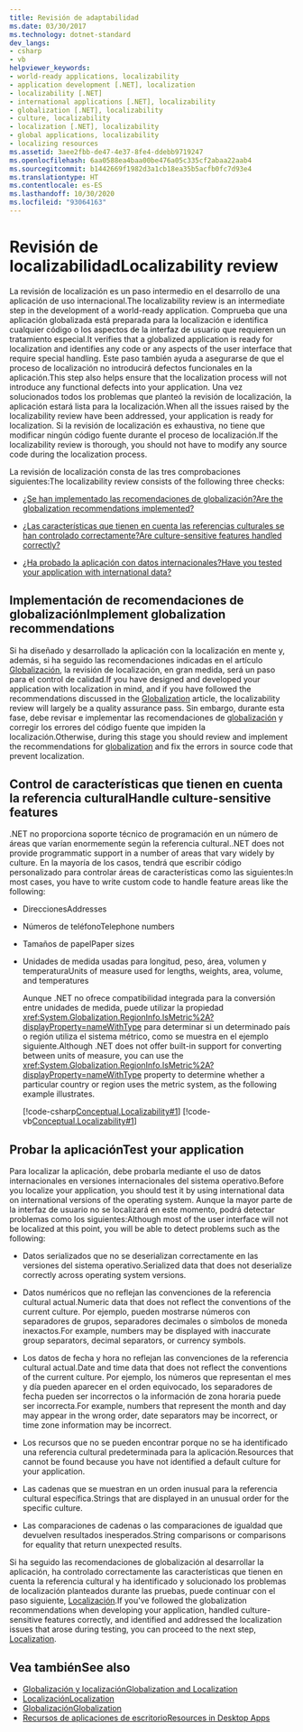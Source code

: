 ```yaml
---
title: Revisión de adaptabilidad
ms.date: 03/30/2017
ms.technology: dotnet-standard
dev_langs:
- csharp
- vb
helpviewer_keywords:
- world-ready applications, localizability
- application development [.NET], localization
- localizability [.NET]
- international applications [.NET], localizability
- globalization [.NET], localizability
- culture, localizability
- localization [.NET], localizability
- global applications, localizability
- localizing resources
ms.assetid: 3aee2fbb-de47-4e37-8fe4-ddebb9719247
ms.openlocfilehash: 6aa0588ea4baa00be476a05c335cf2abaa22aab4
ms.sourcegitcommit: b1442669f1982d3a1cb18ea35b5acfb0fc7d93e4
ms.translationtype: HT
ms.contentlocale: es-ES
ms.lasthandoff: 10/30/2020
ms.locfileid: "93064163"
---
```

# <a name="localizability-review"></a><span data-ttu-id="fee67-102">Revisión de localizabilidad</span><span class="sxs-lookup"><span data-stu-id="fee67-102">Localizability review</span></span>

<span data-ttu-id="fee67-103">La revisión de localización es un paso intermedio en el desarrollo de una aplicación de uso internacional.</span><span class="sxs-lookup"><span data-stu-id="fee67-103">The localizability review is an intermediate step in the development of a world-ready application.</span></span> <span data-ttu-id="fee67-104">Comprueba que una aplicación globalizada está preparada para la localización e identifica cualquier código o los aspectos de la interfaz de usuario que requieren un tratamiento especial.</span><span class="sxs-lookup"><span data-stu-id="fee67-104">It verifies that a globalized application is ready for localization and identifies any code or any aspects of the user interface that require special handling.</span></span> <span data-ttu-id="fee67-105">Este paso también ayuda a asegurarse de que el proceso de localización no introducirá defectos funcionales en la aplicación.</span><span class="sxs-lookup"><span data-stu-id="fee67-105">This step also helps ensure that the localization process will not introduce any functional defects into your application.</span></span> <span data-ttu-id="fee67-106">Una vez solucionados todos los problemas que planteó la revisión de localización, la aplicación estará lista para la localización.</span><span class="sxs-lookup"><span data-stu-id="fee67-106">When all the issues raised by the localizability review have been addressed, your application is ready for localization.</span></span> <span data-ttu-id="fee67-107">Si la revisión de localización es exhaustiva, no tiene que modificar ningún código fuente durante el proceso de localización.</span><span class="sxs-lookup"><span data-stu-id="fee67-107">If the localizability review is thorough, you should not have to modify any source code during the localization process.</span></span>

<span data-ttu-id="fee67-108">La revisión de localización consta de las tres comprobaciones siguientes:</span><span class="sxs-lookup"><span data-stu-id="fee67-108">The localizability review consists of the following three checks:</span></span>

- [<span data-ttu-id="fee67-109">¿Se han implementado las recomendaciones de globalización?</span><span class="sxs-lookup"><span data-stu-id="fee67-109">Are the globalization recommendations implemented?</span></span>](#global)

- [<span data-ttu-id="fee67-110">¿Las características que tienen en cuenta las referencias culturales se han controlado correctamente?</span><span class="sxs-lookup"><span data-stu-id="fee67-110">Are culture-sensitive features handled correctly?</span></span>](#culture)

- [<span data-ttu-id="fee67-111">¿Ha probado la aplicación con datos internacionales?</span><span class="sxs-lookup"><span data-stu-id="fee67-111">Have you tested your application with international data?</span></span>](#test)

<a name="global"></a>
## <a name="implement-globalization-recommendations"></a><span data-ttu-id="fee67-112">Implementación de recomendaciones de globalización</span><span class="sxs-lookup"><span data-stu-id="fee67-112">Implement globalization recommendations</span></span>

<span data-ttu-id="fee67-113">Si ha diseñado y desarrollado la aplicación con la localización en mente y, además, si ha seguido las recomendaciones indicadas en el artículo [Globalización](globalization.md), la revisión de localización, en gran medida, será un paso para el control de calidad.</span><span class="sxs-lookup"><span data-stu-id="fee67-113">If you have designed and developed your application with localization in mind, and if you have followed the recommendations discussed in the [Globalization](globalization.md) article, the localizability review will largely be a quality assurance pass.</span></span> <span data-ttu-id="fee67-114">Sin embargo, durante esta fase, debe revisar e implementar las recomendaciones de [globalización](globalization.md) y corregir los errores del código fuente que impiden la localización.</span><span class="sxs-lookup"><span data-stu-id="fee67-114">Otherwise, during this stage you should review and implement the recommendations for [globalization](globalization.md) and fix the errors in source code that prevent localization.</span></span>

<a name="culture"></a>
## <a name="handle-culture-sensitive-features"></a><span data-ttu-id="fee67-115">Control de características que tienen en cuenta la referencia cultural</span><span class="sxs-lookup"><span data-stu-id="fee67-115">Handle culture-sensitive features</span></span>

<span data-ttu-id="fee67-116">.NET no proporciona soporte técnico de programación en un número de áreas que varían enormemente según la referencia cultural.</span><span class="sxs-lookup"><span data-stu-id="fee67-116">.NET does not provide programmatic support in a number of areas that vary widely by culture.</span></span> <span data-ttu-id="fee67-117">En la mayoría de los casos, tendrá que escribir código personalizado para controlar áreas de características como las siguientes:</span><span class="sxs-lookup"><span data-stu-id="fee67-117">In most cases, you have to write custom code to handle feature areas like the following:</span></span>

- <span data-ttu-id="fee67-118">Direcciones</span><span class="sxs-lookup"><span data-stu-id="fee67-118">Addresses</span></span>

- <span data-ttu-id="fee67-119">Números de teléfono</span><span class="sxs-lookup"><span data-stu-id="fee67-119">Telephone numbers</span></span>

- <span data-ttu-id="fee67-120">Tamaños de papel</span><span class="sxs-lookup"><span data-stu-id="fee67-120">Paper sizes</span></span>

- <span data-ttu-id="fee67-121">Unidades de medida usadas para longitud, peso, área, volumen y temperatura</span><span class="sxs-lookup"><span data-stu-id="fee67-121">Units of measure used for lengths, weights, area, volume, and temperatures</span></span>

   <span data-ttu-id="fee67-122">Aunque .NET no ofrece compatibilidad integrada para la conversión entre unidades de medida, puede utilizar la propiedad <xref:System.Globalization.RegionInfo.IsMetric%2A?displayProperty=nameWithType> para determinar si un determinado país o región utiliza el sistema métrico, como se muestra en el ejemplo siguiente.</span><span class="sxs-lookup"><span data-stu-id="fee67-122">Although .NET does not offer built-in support for converting between units of measure, you can use the <xref:System.Globalization.RegionInfo.IsMetric%2A?displayProperty=nameWithType> property to determine whether a particular country or region uses the metric system, as the following example illustrates.</span></span>

   [!code-csharp[Conceptual.Localizability#1](../../../samples/snippets/csharp/VS_Snippets_CLR/conceptual.localizability/cs/ismetric1.cs#1)]
   [!code-vb[Conceptual.Localizability#1](../../../samples/snippets/visualbasic/VS_Snippets_CLR/conceptual.localizability/vb/ismetric1.vb#1)]

<a name="test"></a>
## <a name="test-your-application"></a><span data-ttu-id="fee67-123">Probar la aplicación</span><span class="sxs-lookup"><span data-stu-id="fee67-123">Test your application</span></span>

<span data-ttu-id="fee67-124">Para localizar la aplicación, debe probarla mediante el uso de datos internacionales en versiones internacionales del sistema operativo.</span><span class="sxs-lookup"><span data-stu-id="fee67-124">Before you localize your application, you should test it by using international data on international versions of the operating system.</span></span> <span data-ttu-id="fee67-125">Aunque la mayor parte de la interfaz de usuario no se localizará en este momento, podrá detectar problemas como los siguientes:</span><span class="sxs-lookup"><span data-stu-id="fee67-125">Although most of the user interface will not be localized at this point, you will be able to detect problems such as the following:</span></span>

- <span data-ttu-id="fee67-126">Datos serializados que no se deserializan correctamente en las versiones del sistema operativo.</span><span class="sxs-lookup"><span data-stu-id="fee67-126">Serialized data that does not deserialize correctly across operating system versions.</span></span>

- <span data-ttu-id="fee67-127">Datos numéricos que no reflejan las convenciones de la referencia cultural actual.</span><span class="sxs-lookup"><span data-stu-id="fee67-127">Numeric data that does not reflect the conventions of the current culture.</span></span> <span data-ttu-id="fee67-128">Por ejemplo, pueden mostrarse números con separadores de grupos, separadores decimales o símbolos de moneda inexactos.</span><span class="sxs-lookup"><span data-stu-id="fee67-128">For example, numbers may be displayed with inaccurate group separators, decimal separators, or currency symbols.</span></span>

- <span data-ttu-id="fee67-129">Los datos de fecha y hora no reflejan las convenciones de la referencia cultural actual.</span><span class="sxs-lookup"><span data-stu-id="fee67-129">Date and time data that does not reflect the conventions of the current culture.</span></span> <span data-ttu-id="fee67-130">Por ejemplo, los números que representan el mes y día pueden aparecer en el orden equivocado, los separadores de fecha pueden ser incorrectos o la información de zona horaria puede ser incorrecta.</span><span class="sxs-lookup"><span data-stu-id="fee67-130">For example, numbers that represent the month and day may appear in the wrong order, date separators may be incorrect, or time zone information may be incorrect.</span></span>

- <span data-ttu-id="fee67-131">Los recursos que no se pueden encontrar porque no se ha identificado una referencia cultural predeterminada para la aplicación.</span><span class="sxs-lookup"><span data-stu-id="fee67-131">Resources that cannot be found because you have not identified a default culture for your application.</span></span>

- <span data-ttu-id="fee67-132">Las cadenas que se muestran en un orden inusual para la referencia cultural específica.</span><span class="sxs-lookup"><span data-stu-id="fee67-132">Strings that are displayed in an unusual order for the specific culture.</span></span>

- <span data-ttu-id="fee67-133">Las comparaciones de cadenas o las comparaciones de igualdad que devuelven resultados inesperados.</span><span class="sxs-lookup"><span data-stu-id="fee67-133">String comparisons or comparisons for equality that return unexpected results.</span></span>

<span data-ttu-id="fee67-134">Si ha seguido las recomendaciones de globalización al desarrollar la aplicación, ha controlado correctamente las características que tienen en cuenta la referencia cultural y ha identificado y solucionado los problemas de localización planteados durante las pruebas, puede continuar con el paso siguiente, [Localización](localization.md).</span><span class="sxs-lookup"><span data-stu-id="fee67-134">If you've followed the globalization recommendations when developing your application, handled culture-sensitive features correctly, and identified and addressed the localization issues that arose during testing, you can proceed to the next step, [Localization](localization.md).</span></span>

## <a name="see-also"></a><span data-ttu-id="fee67-135">Vea también</span><span class="sxs-lookup"><span data-stu-id="fee67-135">See also</span></span>

- [<span data-ttu-id="fee67-136">Globalización y localización</span><span class="sxs-lookup"><span data-stu-id="fee67-136">Globalization and Localization</span></span>](index.md)
- [<span data-ttu-id="fee67-137">Localización</span><span class="sxs-lookup"><span data-stu-id="fee67-137">Localization</span></span>](localization.md)
- [<span data-ttu-id="fee67-138">Globalización</span><span class="sxs-lookup"><span data-stu-id="fee67-138">Globalization</span></span>](globalization.md)
- [<span data-ttu-id="fee67-139">Recursos de aplicaciones de escritorio</span><span class="sxs-lookup"><span data-stu-id="fee67-139">Resources in Desktop Apps</span></span>](../../framework/resources/index.md)
